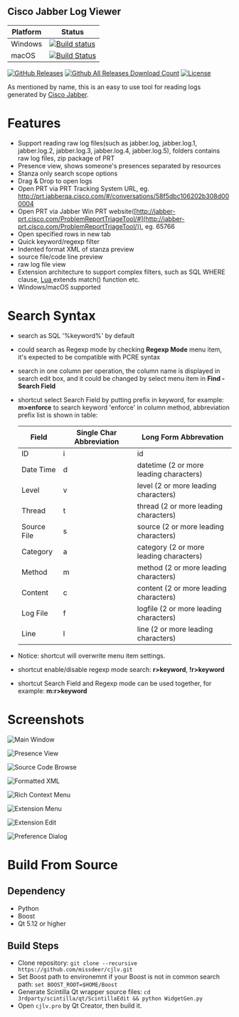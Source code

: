 Cisco Jabber Log Viewer
----

| Platform | Status                                                                                                                                  |
| -------- | --------------------------------------------------------------------------------------------------------------------------------------- |
| Windows  | [![Build status](https://ci.appveyor.com/api/projects/status/tgm1l8h4b95jecgr?svg=true)](https://ci.appveyor.com/project/missdeer/cjlv) |
| macOS    | [![Build Status](https://travis-ci.org/missdeer/cjlv.svg?branch=master)](https://travis-ci.org/missdeer/cjlv)                           |

[![GitHub Releases](https://img.shields.io/github/release/missdeer/cjlv.svg?maxAge=2592000)](https://github.com/missdeer/cjlv/releases) 
[![Github All Releases Download Count](https://img.shields.io/github/downloads/missdeer/cjlv/total.svg)](https://github.com/missdeer/cjlv/releases) 
[![License](https://img.shields.io/badge/license-MIT-blue.svg)](https://raw.githubusercontent.com/missdeer/cjlv/master/LICENSE)

As mentioned by name, this is an easy to use tool for reading logs generated by [Cisco Jabber](https://www.cisco.com/c/en/us/products/unified-communications/jabber/index.html).

# Features

- Support reading raw log files(such as  jabber.log, jabber.log.1, jabber.log.2, jabber.log.3, jabber.log.4,  jabber.log.5), folders contains raw log files, zip package of PRT
- Presence view, shows someone's presences separated by resources
- Stanza only search scope options
- Drag & Drop to open logs
- Open PRT via PRT Tracking System URL, eg. <http://prt.jabberqa.cisco.com/#/conversations/58f5dbc106202b308d000004>
- Open PRT via Jabber Win PRT website([http://jabber-prt.cisco.com/ProblemReportTriageTool/#](http://jabber-prt.cisco.com/ProblemReportTriageTool/)), eg. 65766
- Open specified rows in new tab
- Quick keyword/regexp filter
- Indented format XML of stanza preview
- source file/code line preview
- raw log file view
- Extension architecture to support complex filters, such as SQL WHERE clause, [Lua ](http://www.lua.org/manual/5.3/)extends match() function etc.
- Windows/macOS supported

# Search Syntax

- search as SQL '%keyword%' by default
- could search as Regexp mode by checking **Regexp Mode** menu item, it's expected to be compatible with PCRE syntax
- search  in one column per operation, the column name is displayed in search  edit box, and it could be changed by select menu item in **Find - Search Field**
- shortcut select Search Field by putting prefix in keyword, for example: **m>enforce** to search keyword 'enforce' in column method, abbreviation prefix list is shown in table:

  | Field       | Single Char Abbreviation | Long Form Abbrevation                   |
  | ----------- | ------------------------ | --------------------------------------- |
  | ID          | i                        | id                                      |
  | Date Time   | d                        | datetime (2 or more leading characters) |
  | Level       | v                        | level (2 or more leading characters)    |
  | Thread      | t                        | thread (2 or more leading characters)   |
  | Source File | s                        | source (2 or more leading characters)   |
  | Category    | a                        | category (2 or more leading characters) |
  | Method      | m                        | method (2 or more leading characters)   |
  | Content     | c                        | content (2 or more leading characters)  |
  | Log File    | f                        | logfile (2 or more leading characters)  |
  | Line        | l                        | line (2 or more leading characters)     |

- Notice: shortcut will overwrite menu item settings.
- shortcut enable/disable regexp mode search: **r>keyword**, **!r>keyword**
- shortcut Search Field and Regexp mode can be used together, for example: **m:r>keyword**

# Screenshots

![Main Window](screenshots/mainwindow.png)

![Presence View](screenshots/presenceviewer.png)

![Source Code Browse](screenshots/sourcecodebrowse.png)

![Formatted XML](screenshots/formattedxml.png)

![Rich Context Menu](screenshots/richcontextmenu.png)

![Extension Menu](screenshots/extensionmenu.png)

![Extension Edit](screenshots/extensionedit.png)

![Preference Dialog](screenshots/preference.png)

# Build From Source

## Dependency

* Python
* Boost
* Qt 5.12 or higher

## Build Steps

* Clone repository: `git clone --recursive https://github.com/missdeer/cjlv.git`
* Set Boost path to environemnt if your Boost is not in common search path: `set BOOST_ROOT=$HOME/Boost`
* Generate Scintilla Qt wrapper source files: `cd 3rdparty/scintilla/qt/ScintillaEdit && python WidgetGen.py`
* Open `cjlv.pro` by Qt Creator, then build it.
